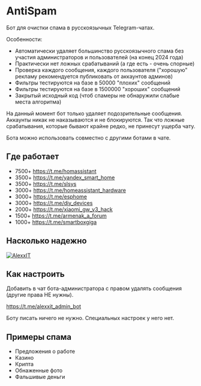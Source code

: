 # AntiSpam

Бот для очистки спама в русскоязычных Telegram-чатах.

Особенности:

- Автоматически удаляет большинство русскоязычного спама без участия администраторов и пользователей (на конец 2024 года)
- Практически нет ложных срабатываний (а где есть - очень спорные)
- Проверка каждого сообщения, каждого пользователя ("хорошую" рекламу рекомендуется публиковать от аккаунтов админов)
- Фильтры тестируются на базе в 50000 "плохих" сообщений
- Фильтры тестируются на базе в 1500000 "хороших" сообщений
- Закрытый исходный код (чтоб спамеры не обнаружили слабые места алгоритма)

На данный момент бот только удаляет подозрительные сообщения. Аккаунты никак не наказываются и не блокируются. Так что ложные срабатывания, которые бывают крайне редко, не принесут ущерба чату. 

Бота можно использовать совместно с другими ботами в чате.

## Где работает

- 7500+ https://t.me/homassistant
- 3500+ https://t.me/yandex_smart_home
- 3500+ https://t.me/slsys
- 3000+ https://t.me/homeassistant_hardware
- 3000+ https://t.me/esphome
- 3000+ https://t.me/diy_devices
- 2000+ https://t.me/xiaomi_gw_v3_hack
- 1500+ https://t.me/armenak_a_forum
- 1000+ https://t.me/smartboxgiga

## Насколько надежно

[![AlexxIT](https://github-readme-stats.vercel.app/api?username=alexxit&hide=prs,issues&show_icons=true)](https://github.com/AlexxIT)

## Как настроить

Добавить в чат бота-администратора с правом удалять сообщения (другие права НЕ нужны).

https://t.me/alexxit_admin_bot

Боту писать ничего не нужно. Специальных настроек у него нет.

## Примеры спама

- Предложения о работе
- Казино
- Крипта
- Обнаженные фото
- Фальшивые деньги
